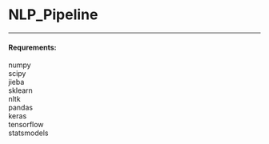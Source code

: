 # NLP_Pipeline

---
#### Requrements:
numpy  
scipy  
jieba  
sklearn  
nltk  
pandas  
keras  
tensorflow  
statsmodels


